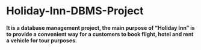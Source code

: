 # Holiday-Inn-DBMS-Project
#### It is a database management project, the main purpose of “Holiday Inn” is to provide a convenient way for a customers to book flight, hotel and rent a vehicle for tour purposes.
